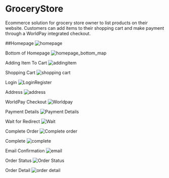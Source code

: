 # GroceryStore
Ecommerce solution for grocery store owner to list products on their website. Customers can add items to their shopping cart and make payment through a WorldPay integrated checkout. 

##Homepage
![homepage](https://github.com/Naz786/GroceryStore/blob/master/ValueVille_Screenshots/customer_views/homepage.png)

Bottom of Homepage
![homepage_bottom_map](https://github.com/Naz786/GroceryStore/blob/master/ValueVille_Screenshots/customer_views/homepage_2.png)

Adding Item To Cart
![addingitem](https://github.com/Naz786/GroceryStore/blob/master/ValueVille_Screenshots/customer_views/adding_item.png)

Shopping Cart
![shopping cart](https://github.com/Naz786/GroceryStore/blob/master/ValueVille_Screenshots/customer_views/shopping_cart.png)

Login
![LoginRegister](https://github.com/Naz786/GroceryStore/blob/master/ValueVille_Screenshots/customer_views/login.png)

Address
![address](https://github.com/Naz786/GroceryStore/blob/master/ValueVille_Screenshots/customer_views/address_checkout.png)

WorldPay Checkout
![Worldpay](https://github.com/Naz786/GroceryStore/blob/master/ValueVille_Screenshots/customer_views/worldpay_checkout.png)

Payment Details
![Payment Details](https://github.com/Naz786/GroceryStore/blob/master/ValueVille_Screenshots/customer_views/make_payment.png)

Wait for Redirect
![Wait](https://github.com/Naz786/GroceryStore/blob/master/ValueVille_Screenshots/customer_views/redirect_wait.png)

Complete Order
![Complete order](https://github.com/Naz786/GroceryStore/blob/master/ValueVille_Screenshots/customer_views/Complete_order.png)

Complete
![complete](https://github.com/Naz786/GroceryStore/blob/master/ValueVille_Screenshots/customer_views/order_complete.png)

Email Confirmation
![email](https://github.com/Naz786/GroceryStore/blob/master/ValueVille_Screenshots/customer_views/email_confirmation.png)

Order Status
![Order Status](https://github.com/Naz786/GroceryStore/blob/master/ValueVille_Screenshots/customer_views/order_status.png)

Order Detail
![order detail](https://github.com/Naz786/GroceryStore/blob/master/ValueVille_Screenshots/customer_views/order_detail.png)
